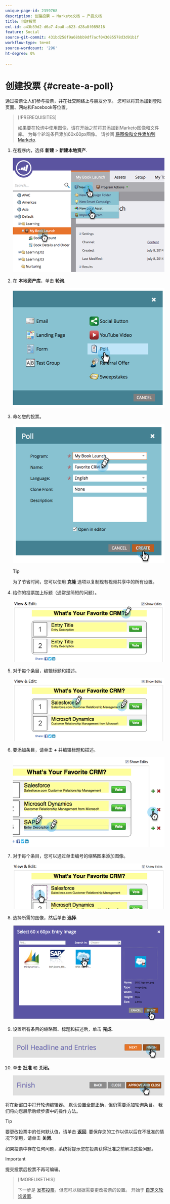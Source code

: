 ```yaml
---
unique-page-id: 2359768
description: 创建投票 — Marketo文档 — 产品文档
title: 创建投票
exl-id: a43b39d2-d6a7-4ba8-a623-d28a8f089816
feature: Social
source-git-commit: 431bd258f9a68bbb9df7acf043085578d3d91b1f
workflow-type: tm+mt
source-wordcount: '296'
ht-degree: 0%

---
```


# 创建投票 {#create-a-poll}

通过投票让人们参与投票，并在社交网络上与朋友分享。 您可以将其添加到登陆页面、网站和Facebook等位置。

>[!PREREQUISITES]
>
>如果要在轮询中使用图像，请在开始之前将其添加到Marketo图像和文件库。 为每个轮询条目添加60x60px图像。 请参阅 [将图像和文件添加到Marketo](/help/marketo/product-docs/demand-generation/images-and-files/add-images-and-files-to-marketo.md).

1. 在程序内，选择 **新建** > **新建本地资产**.

   ![](assets/image2014-9-18-18-3a18-3a41.png)

1. 在 **本地资产库**，单击 **轮询**.

   ![](assets/image2014-9-18-18-3a18-3a47.png)

1. 命名您的投票。

   ![](assets/image2014-9-18-18-3a18-3a55.png)

   >[!TIP]
   >
   >为了节省时间，您可以使用 **克隆** 选项以复制现有视频共享中的所有设置。

1. 给你的投票加上标题（通常是简短的问题）。

   ![](assets/image2014-9-18-18-3a19-3a14.png)

1. 对于每个条目，编辑标题和描述。

   ![](assets/image2014-9-18-18-3a19-3a23.png)

1. 要添加条目，请单击 **+** 并编辑标题和描述。

   ![](assets/image2014-9-18-18-3a19-3a30.png)

1. 对于每个条目，您可以通过单击编号的缩略图来添加图像。

   ![](assets/image2014-9-18-18-3a19-3a37.png)

1. 选择所需的图像，然后单击 **选择**.

   ![](assets/image2014-9-18-18-3a19-3a44.png)

1. 设置所有条目的缩略图、标题和描述后，单击 **完成**.

   ![](assets/image2014-9-18-18-3a19-3a50.png)

1. 单击 **批准** 和 **关闭。**

   ![](assets/image2014-9-18-18-3a19-3a57.png)

将在新窗口中打开轮询编辑器。 默认设置全部正确，但仍需要添加轮询条目。 我们将向您展示后续步骤中的操作方法。

>[!TIP]
>
>要更改投票中的任何默认值，请单击 **返回**. 要保存您的工作以供以后在不批准的情况下使用，请单击 **关闭**.

如果投票中存在任何问题，系统将提示您在投票获得批准之前解决这些问题。

>[!IMPORTANT]
>
>提交投票后投票不再可编辑。

>[!MORELIKETHIS]
>
>下一步是 [发布投票](/help/marketo/product-docs/demand-generation/social/creating-a-poll/publish-a-poll.md)，但您可以根据需要更改投票的设置。 开始于 [自定义轮询设置](/help/marketo/product-docs/demand-generation/social/creating-a-poll/customize-poll-settings.md).
